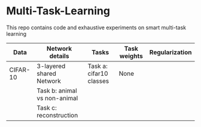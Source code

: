 # Multi-Task-Learning
This repo contains code and exhaustive experiments on smart multi-task learning


Data | Network details| Tasks | Task weights | Regularization
---- | -------------- | ----- | ------------ | --------------
CIFAR-10 | 3-layered shared Network | Task a: cifar10 classes     | None
                                    | Task b: animal vs non-animal | 
                                    |  Task c: reconstruction      |
    
           
